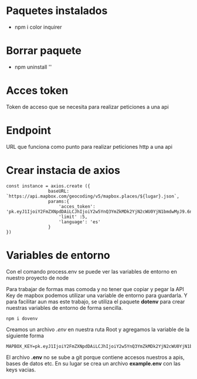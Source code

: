 # Paquetes instalados
- npm i color inquirer

# Borrar paquete
- npm uninstall '<nombre del paquete>'

# Acces token 
Token de acceso que se necesita para realizar peticiones a una api 

# Endpoint
URL que funciona como punto para realizar peticiones http a una api

# Crear instacia de axios

    const instance = axios.create ({
                    baseURL: `https://api.mapbox.com/geocoding/v5/mapbox.places/${lugar}.json`,
                    params:{
                        'acces_token': 'pk.eyJ1IjoiY2FmZXNpdDAiLCJhIjoiY2w5YnQ3YmZkMDk2YjN2cWU0YjN1bmdwMyJ9.6nSKJxdAjqR_WAxP_iCo3A',
                        'limit' :5,
                        'language': 'es'
                    }
    })

# Variables de entorno
Con el comando
    process.env
se puede ver las variables de entorno en nuestro proyecto de node

Para trabajar de formas mas comoda y no tener que copiar y pegar la API Key de mapbox podemos
utilizar una variable de entorno para guardarla. Y para facilitar aun mas este trabajo, se utiliza
el paquete **dotenv** para crear nuestras variables de entorno de forma sencilla.

    npm i dovenv

Creamos un archivo *.env* en nuestra ruta Root y agregamos la variable de la siguiente forma

    MAPBOX_KEY=pk.eyJ1IjoiY2FmZXNpdDAiLCJhIjoiY2w5YnQ3YmZkMDk2YjN2cWU0YjN1bmdwMyJ9.6nSKJxdAjqR_WAxP_iCo3A

El archivo **.env** no se sube a git porque contiene accesos nuestros a apis, bases de datos etc.
En su lugar se crea un archivo **example.env** con las keys vacias.